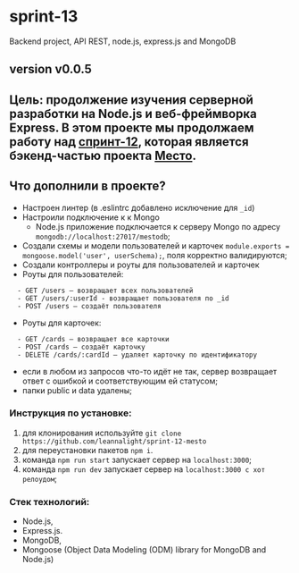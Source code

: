 # sprint-13

Backend project, API REST, node.js, express.js and MongoDB

## version v0.0.5
## Цель: продолжение изучения серверной разработки на Node.js и веб-фреймворка Express. В этом проекте мы продолжаем работу над [спринт-12](https://github.com/leannalight/sprint-12-mesto), которая является бэкенд-частью проекта [Место](https://leannalight.github.io/Mesto-project-Yandex/).

## Что дополнили в проекте?

- Настроен линтер (в .eslintrc добавлено исключение для ```_id```)
- Настроили подключение к к Mongo
  - Node.js приложение подключается к серверу Mongo по адресу ```mongodb://localhost:27017/mestodb```;
- Создали схемы и модели пользователей и карточек ```module.exports = mongoose.model('user', userSchema);```, поля корректно валидируются;
- Создали контроллеры и роуты для пользователей и карточек
- Роуты для пользователей:
```
  - GET /users — возвращает всех пользователей
  - GET /users/:userId - возвращает пользователя по _id
  - POST /users — создаёт пользователя
```
- Роуты для карточек:
```
  - GET /cards — возвращает все карточки
  - POST /cards — создаёт карточку
  - DELETE /cards/:cardId — удаляет карточку по идентификатору
```
- если в любом из запросов что-то идёт не так, сервер возвращает ответ с ошибкой и соответствующим ей статусом;
- папки public и data удалены;

### Инструкция по установке:
1. для клонирования используйте ```git clone https://github.com/leannalight/sprint-12-mesto```
2. для переустановки пакетов ```npm i```.
3. команда ```npm run start``` запускает сервер на ```localhost:3000```;
4. команда ```npm run dev``` запускает сервер на ```localhost:3000 с хот релоудом```;

### Стек технологий:
- Node.js,
- Express.js.
- MongoDB,
- Mongoose (Object Data Modeling (ODM) library for MongoDB and Node.js)
